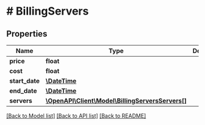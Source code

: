 # # BillingServers

## Properties

Name | Type | Description | Notes
------------ | ------------- | ------------- | -------------
**price** | **float** |  | [optional]
**cost** | **float** |  | [optional]
**start_date** | [**\DateTime**](\DateTime.md) |  | [optional]
**end_date** | [**\DateTime**](\DateTime.md) |  | [optional]
**servers** | [**\OpenAPI\Client\Model\BillingServersServers[]**](BillingServersServers.md) |  | [optional]

[[Back to Model list]](../../README.md#models) [[Back to API list]](../../README.md#endpoints) [[Back to README]](../../README.md)
